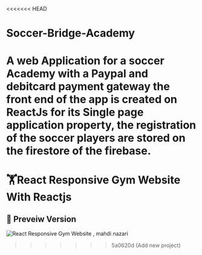 <<<<<<< HEAD
# Soccer-Bridge-Academy
A web Application for a soccer Academy with a Paypal and debitcard payment gateway the front end of the app is created on ReactJs for its Single page application property, the registration of the soccer players are stored on the firestore of the firebase. 
=======
# 🏋️React Responsive Gym Website With Reactjs 

## 💪 Preveiw Version
![React Responsive Gym Website  , mahdi nazari](https://github.com/mhdi-nzari/fightClub-gym-portfolio/blob/main/Poster.png?raw=true)


>>>>>>> 5a0620d (Add new project)
